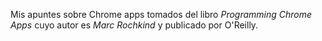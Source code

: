 Mis apuntes sobre Chrome apps tomados del libro
*Programming Chrome Apps* cuyo autor es *Marc Rochkind* y publicado
por O'Reilly.
